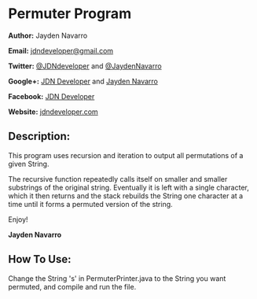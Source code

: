 Permuter Program
=============

**Author:** Jayden Navarro

**Email:** jdndeveloper@gmail.com

**Twitter:** [@JDNdeveloper](https://twitter.com/JDNdeveloper) and [@JaydenNavarro](https://twitter.com/JaydenNavarro)

**Google+:** [JDN Developer](https://plus.google.com/u/0/+Jdndeveloper/posts) and [Jayden Navarro](https://plus.google.com/u/0/+JaydenNavarro/posts)

**Facebook:** [JDN Developer](https://www.facebook.com/jdndeveloper)

**Website:** [jdndeveloper.com](http://www.jdndeveloper.com/)

## Description:
This program uses recursion and iteration to output all permutations of a given String.

The recursive function repeatedly calls itself on smaller and smaller substrings of the original string. Eventually it is left with a single 
character, which it then returns and the stack rebuilds the String one character at a time until it forms a permuted version of the string.

Enjoy!

**Jayden Navarro**

## How To Use:

Change the String 's' in PermuterPrinter.java to the String you want permuted, and compile and run the file.
